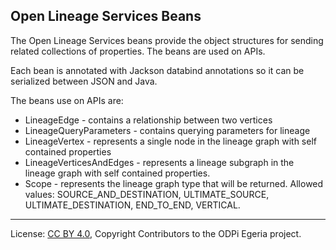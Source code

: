 <!-- SPDX-License-Identifier: CC-BY-4.0 -->
<!-- Copyright Contributors to the ODPi Egeria project. -->

## Open Lineage Services Beans

The Open Lineage Services beans provide the object structures for sending related collections of properties.
The beans are used on APIs.

Each bean is annotated with Jackson databind annotations so it can be serialized between JSON and Java.

The beans use on APIs are:

* LineageEdge -  contains a relationship between two vertices
* LineageQueryParameters - contains querying parameters for lineage
* LineageVertex - represents a single node in the lineage graph with self contained properties
* LineageVerticesAndEdges - represents a lineage subgraph in the lineage graph with self contained properties.
* Scope - represents the lineage graph type that will be returned. Allowed values: SOURCE_AND_DESTINATION, ULTIMATE_SOURCE, 
ULTIMATE_DESTINATION, END_TO_END, VERTICAL.

----
License: [CC BY 4.0](https://creativecommons.org/licenses/by/4.0/),
Copyright Contributors to the ODPi Egeria project.